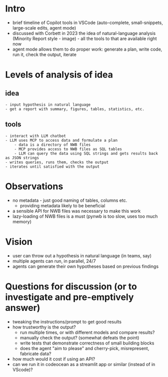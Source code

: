 # Intro
- brief timeline of Copilot tools in VSCode (auto-complete, small-snippets, large-scale edits, agent mode)
- discussed with Corbett in 2023 the idea of natural-language analysis (Minority Report style -
  image) - all the tools to that are available right now 
- agent mode allows them to do proper work: generate a plan, write code, run it, check the output,
  iterate

# Levels of analysis of idea
## idea
    - input hypothesis in natural language
    - get a report with summary, figures, tables, statistics, etc.
## tools
    - interact with LLM chatbot
    - LLM uses MCP to access data and formulate a plan
        - data is a directory of NWB files
        - MCP provides access to NWB files as SQL tables
        - LLM can query the data using SQL strings and gets results back as JSON strings
    - writes queries, runs them, checks the output
    - iterates until satisfied with the output

# Observations 
- no metadata - just good naming of tables, columns etc.
    - providing metadata likely to be beneficial
- a sensible API for NWB files was necessary to make this work
- lazy-loading of NWB files is a must (pynwb is too slow, uses too much memory)

# Vision 
- user can throw out a hypothesis in natural language (in teams, say)
- multiple agents can run, in parallel, 24/7
- agents can generate their own hypotheses based on previous findings

# Questions for discussion (or to investigate and pre-emptively answer)
- tweaking the instructions/prompt to get good results
- how trustworthy is the output?
  - run multiple times, or with different models and compare results?
  - manually check the output? (somewhat defeats the point)
  - write tests that demonstrate correctness of small building blocks
  - does the agent "aim to please" and cherry-pick, misrepresent, fabricate data?
- how much would it cost if using an API?
- can we run it in codeocean as a streamlit app or similar (instead of in VScode)?

